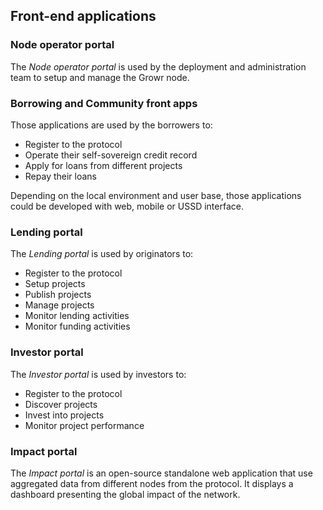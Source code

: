 ## Front-end applications

### Node operator portal

The _Node operator portal_ is used by the deployment and administration team to setup and manage the Growr node.

### Borrowing and Community front apps

Those applications are used by the borrowers to:

- Register to the protocol
- Operate their self-sovereign credit record
- Apply for loans from different projects
- Repay their loans

Depending on the local environment and user base, those applications could be developed with web, mobile or USSD interface.

### Lending portal

The _Lending portal_ is used by originators to:

- Register to the protocol
- Setup projects
- Publish projects
- Manage projects
- Monitor lending activities
- Monitor funding activities

### Investor portal

The _Investor portal_ is used by investors to:

- Register to the protocol
- Discover projects
- Invest into projects
- Monitor project performance

### Impact portal

The _Impact portal_ is an open-source standalone web application that use aggregated data from different nodes from the protocol. It displays a dashboard presenting the global impact of the network.

<div style="page-break-after: always;"></div>
